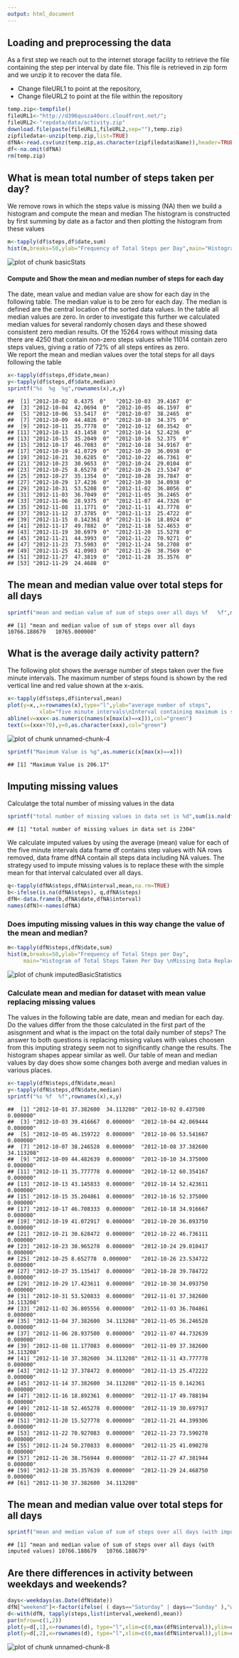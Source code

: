 ```yaml
---
output: html_document
---
```



## Loading and preprocessing the data
As a first step we reach out to the internet storage facility 
to retrieve the file containing the step per interval by date file.
This file is retrieved in zip form and we unzip it to recover the
data file. 

- Change fileURL1 to point at the repository, 
- Change fileURL2 to point at the file within the repository



```r
temp.zip<-tempfile()
fileURL1<-"http://d396qusza40orc.cloudfront.net/";  
fileURL2<-"repdata/data/activity.zip"  
download.file(paste(fileURL1,fileURL2,sep=""),temp.zip)  
zipfiledata<-unzip(temp.zip,list=TRUE)  
dfNA<-read.csv(unz(temp.zip,as.character(zipfiledata$Name)),header=TRUE,as.is=TRUE) 
df<-na.omit(dfNA)
rm(temp.zip)
```
## What is mean total number of steps taken per day?
We remove rows in which the steps value is  missing (NA) 
then we build a histogram and compute the mean and median
The histogram is constructed by first summing by date as a factor
and then plotting the histogram from these values


```r
m<-tapply(df$steps,df$date,sum)
hist(m,breaks=50,ylab="Frequency of Total Steps per Day",main="Histogram of Total Steps Taken Each Day")
```

![plot of chunk basicStats](figure/basicStats-1.png) 

#### Compute and Show the mean and median number of steps for each day
The date, mean value and median value are show for each day in the following 
table. The median value is to be zero for each day.  The median is defined
are the central location of the sorted data values. In the table all median values are zero.
In order to investigate this further we calculated median values for several randomly
chosen days and these showed consistent zero median results. 
Of the 15264 rows without missing data there are 4250 that contain non-zero steps values while 11014 contain zero steps values, giving a ratio 
of 72% of all steps entires as zero.    
We report the mean and median values over the total steps for all days following the table


```r
x<-tapply(df$steps,df$date,mean)
y<-tapply(df$steps,df$date,median)
sprintf("%s  %g  %g",rownames(x),x,y)
```

```
##  [1] "2012-10-02  0.4375  0"   "2012-10-03  39.4167  0" 
##  [3] "2012-10-04  42.0694  0"  "2012-10-05  46.1597  0" 
##  [5] "2012-10-06  53.5417  0"  "2012-10-07  38.2465  0" 
##  [7] "2012-10-09  44.4826  0"  "2012-10-10  34.375  0"  
##  [9] "2012-10-11  35.7778  0"  "2012-10-12  60.3542  0" 
## [11] "2012-10-13  43.1458  0"  "2012-10-14  52.4236  0" 
## [13] "2012-10-15  35.2049  0"  "2012-10-16  52.375  0"  
## [15] "2012-10-17  46.7083  0"  "2012-10-18  34.9167  0" 
## [17] "2012-10-19  41.0729  0"  "2012-10-20  36.0938  0" 
## [19] "2012-10-21  30.6285  0"  "2012-10-22  46.7361  0" 
## [21] "2012-10-23  30.9653  0"  "2012-10-24  29.0104  0" 
## [23] "2012-10-25  8.65278  0"  "2012-10-26  23.5347  0" 
## [25] "2012-10-27  35.1354  0"  "2012-10-28  39.7847  0" 
## [27] "2012-10-29  17.4236  0"  "2012-10-30  34.0938  0" 
## [29] "2012-10-31  53.5208  0"  "2012-11-02  36.8056  0" 
## [31] "2012-11-03  36.7049  0"  "2012-11-05  36.2465  0" 
## [33] "2012-11-06  28.9375  0"  "2012-11-07  44.7326  0" 
## [35] "2012-11-08  11.1771  0"  "2012-11-11  43.7778  0" 
## [37] "2012-11-12  37.3785  0"  "2012-11-13  25.4722  0" 
## [39] "2012-11-15  0.142361  0" "2012-11-16  18.8924  0" 
## [41] "2012-11-17  49.7882  0"  "2012-11-18  52.4653  0" 
## [43] "2012-11-19  30.6979  0"  "2012-11-20  15.5278  0" 
## [45] "2012-11-21  44.3993  0"  "2012-11-22  70.9271  0" 
## [47] "2012-11-23  73.5903  0"  "2012-11-24  50.2708  0" 
## [49] "2012-11-25  41.0903  0"  "2012-11-26  38.7569  0" 
## [51] "2012-11-27  47.3819  0"  "2012-11-28  35.3576  0" 
## [53] "2012-11-29  24.4688  0"
```
## The mean and median value over total steps for all days

```r
sprintf("mean and median value of sum of steps over all days %f   %f",mean(m),median(m))
```

```
## [1] "mean and median value of sum of steps over all days 10766.188679   10765.000000"
```
  
## What is the average daily activity pattern?
The following plot shows the average number of steps taken over the five minute intervals. 
The maximum number of steps found is shown by the red vertical line and red value shown at 
the x-axis. 

```r
x<-tapply(df$steps,df$interval,mean)
plot(y=x,,x=rownames(x),type="l",ylab="average number of steps",
          xlab="five minute intervals\nInterval containing maximum is shown as green line with value",main="Number of Steps over Five Minute Interval")
abline(v=xxx<-as.numeric(names(x[max(x)==x])),col="green")
text(x=(xxx+70),y=0,as.character(xxx),col="green")
```

![plot of chunk unnamed-chunk-4](figure/unnamed-chunk-4-1.png) 

```r
sprintf("Maximum Value is %g",as.numeric(x[max(x)==x]))
```

```
## [1] "Maximum Value is 206.17"
```
## Imputing missing values
Calculatge the total number of missing values in the data 

```r
sprintf("total number of missing values in data set is %d",sum(is.na(dfNA)))
```

```
## [1] "total number of missing values in data set is 2304"
```
We calculate imputed values by using the average (mean) value for each of the five minute intervals 
data frame df contains step values with NA rows removed, data frame dfNA contain all steps data including NA values. 
The strategy used to impute missing values is to replace these with the simple mean for that interval calculated 
over all days.  

```r
q<-tapply(dfNA$steps,dfNA$interval,mean,na.rm=TRUE)
b<-ifelse(is.na(dfNA$steps), q,dfNA$steps)
dfN<-data.frame(b,dfNA$date,dfNA$interval)
names(dfN)<-names(dfNA)
```

### Does imputing missing values in this way change the value of the mean and median?

```r
m<-tapply(dfN$steps,dfN$date,sum)
hist(m,breaks=50,ylab="Frequency of Total Steps per Day", 
     main="Histogram of Total Steps Taken Per Day \nMissing Data Replaced by Interval Mean Value")
```

![plot of chunk imputedBasicStatistics](figure/imputedBasicStatistics-1.png) 
  
### Calculate mean and median for dataset with mean value replacing missing values
The values in the following table are date, mean and median for each day.  Do the values 
differ from the those calculated in the first part of the asisgnment
and what is the impact on the total daily number of steps?   The answer 
to both questions is replacing missing values with values choosen from this
imputing strategy seem not to significantly change the results. The histogram shapes
appear similar as well.  Our table of mean and median values by day does show some
changes both averge and median values in various places. 

```r
x<-tapply(dfN$steps,dfN$date,mean)
y<-tapply(dfN$steps,dfN$date,median)  
sprintf("%s %f  %f",rownames(x),x,y)
```

```
##  [1] "2012-10-01 37.382600  34.113208" "2012-10-02 0.437500  0.000000"  
##  [3] "2012-10-03 39.416667  0.000000"  "2012-10-04 42.069444  0.000000" 
##  [5] "2012-10-05 46.159722  0.000000"  "2012-10-06 53.541667  0.000000" 
##  [7] "2012-10-07 38.246528  0.000000"  "2012-10-08 37.382600  34.113208"
##  [9] "2012-10-09 44.482639  0.000000"  "2012-10-10 34.375000  0.000000" 
## [11] "2012-10-11 35.777778  0.000000"  "2012-10-12 60.354167  0.000000" 
## [13] "2012-10-13 43.145833  0.000000"  "2012-10-14 52.423611  0.000000" 
## [15] "2012-10-15 35.204861  0.000000"  "2012-10-16 52.375000  0.000000" 
## [17] "2012-10-17 46.708333  0.000000"  "2012-10-18 34.916667  0.000000" 
## [19] "2012-10-19 41.072917  0.000000"  "2012-10-20 36.093750  0.000000" 
## [21] "2012-10-21 30.628472  0.000000"  "2012-10-22 46.736111  0.000000" 
## [23] "2012-10-23 30.965278  0.000000"  "2012-10-24 29.010417  0.000000" 
## [25] "2012-10-25 8.652778  0.000000"   "2012-10-26 23.534722  0.000000" 
## [27] "2012-10-27 35.135417  0.000000"  "2012-10-28 39.784722  0.000000" 
## [29] "2012-10-29 17.423611  0.000000"  "2012-10-30 34.093750  0.000000" 
## [31] "2012-10-31 53.520833  0.000000"  "2012-11-01 37.382600  34.113208"
## [33] "2012-11-02 36.805556  0.000000"  "2012-11-03 36.704861  0.000000" 
## [35] "2012-11-04 37.382600  34.113208" "2012-11-05 36.246528  0.000000" 
## [37] "2012-11-06 28.937500  0.000000"  "2012-11-07 44.732639  0.000000" 
## [39] "2012-11-08 11.177083  0.000000"  "2012-11-09 37.382600  34.113208"
## [41] "2012-11-10 37.382600  34.113208" "2012-11-11 43.777778  0.000000" 
## [43] "2012-11-12 37.378472  0.000000"  "2012-11-13 25.472222  0.000000" 
## [45] "2012-11-14 37.382600  34.113208" "2012-11-15 0.142361  0.000000"  
## [47] "2012-11-16 18.892361  0.000000"  "2012-11-17 49.788194  0.000000" 
## [49] "2012-11-18 52.465278  0.000000"  "2012-11-19 30.697917  0.000000" 
## [51] "2012-11-20 15.527778  0.000000"  "2012-11-21 44.399306  0.000000" 
## [53] "2012-11-22 70.927083  0.000000"  "2012-11-23 73.590278  0.000000" 
## [55] "2012-11-24 50.270833  0.000000"  "2012-11-25 41.090278  0.000000" 
## [57] "2012-11-26 38.756944  0.000000"  "2012-11-27 47.381944  0.000000" 
## [59] "2012-11-28 35.357639  0.000000"  "2012-11-29 24.468750  0.000000" 
## [61] "2012-11-30 37.382600  34.113208"
```
## The mean and median value over total steps for all days

```r
sprintf("mean and median value of sum of steps over all days (with imputed values) %f   %f",mean(m),median(m))
```

```
## [1] "mean and median value of sum of steps over all days (with imputed values) 10766.188679   10766.188679"
```
## Are there differences in activity between weekdays and weekends?

```r
days<-weekdays(as.Date(dfN$date)) 
dfN["weekend"]<-factor(ifelse( ( days=="Saturday" | days=="Sunday" ),"weekend","weekday"))
d<-with(dfN, tapply(steps,list(interval,weekend),mean))
par(mfrow=c(1,2))
plot(y=d[,1],x=rownames(d), type="l",xlim=c(0,max(dfN$interval)),ylim=c(0,200), main="Weekday",xlab="Step Intervals",ylab="Mean Step Per Interval")
plot(y=d[,2],x=rownames(d), type="l",xlim=c(0,max(dfN$interval)),ylim=c(0,200), main="Weekend",xlab="Step Intervals",ylab="Mean Step Per Interval")
```

![plot of chunk unnamed-chunk-8](figure/unnamed-chunk-8-1.png) 
